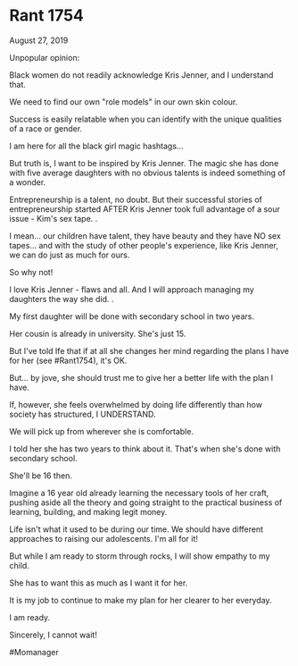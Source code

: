 # Rant 1754



August 27, 2019

Unpopular opinion:

Black women do not readily acknowledge Kris Jenner, and I understand that.

We need to find our own "role models" in our own skin colour.

Success is easily relatable when you can identify with the unique qualities of a race or gender.

I am here for all the black girl magic hashtags...

But truth is, I want to be inspired by Kris Jenner. The magic she has done with five average daughters with no obvious talents is indeed something of a wonder.

Entrepreneurship is a talent, no doubt. But their successful stories of entrepreneurship started AFTER Kris Jenner took full advantage of a sour issue - Kim's sex tape. 
.

I mean... our children have talent, they have beauty and they have NO sex tapes... and with the study of other people's experience, like Kris Jenner, we can do just as much for ours.

So why not!

I love Kris Jenner - flaws and all. And I will approach managing my daughters the way she did.
.
 

My first daughter will be done with secondary school in two years.

Her cousin is already in university. She's just 15.

But I've told Ife that if at all she changes her mind regarding the plans I have for her (see #Rant1754), it's OK.

But... by jove, she should trust me to give her a better life with the plan I have.

If, however, she feels overwhelmed by doing life differently than how society has structured, I UNDERSTAND.

We will pick up from wherever she is comfortable.

I told her she has two years to think about it. That's when she's done with secondary school.

She'll be 16 then.

Imagine a 16 year old already learning the necessary tools of her craft, pushing aside all the theory and going straight to the practical business of learning, building, and making legit money. 

Life isn't what it used to be during our time. We should have different approaches to raising our adolescents. I'm all for it!

But while I am ready to storm through rocks, I will show empathy to my child.

She has to want this as much as I want it for her.

It is my job to continue to make my plan for her clearer to her everyday.

I am ready.

Sincerely, I cannot wait!

#Momanager